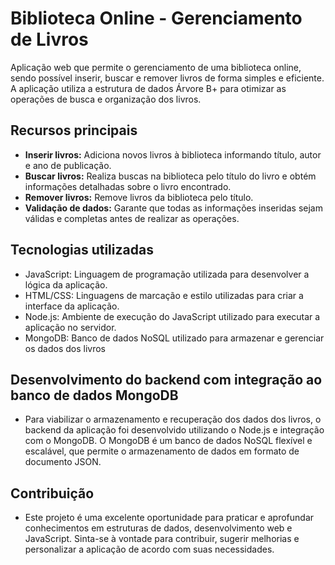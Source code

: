 # Biblioteca Online - Gerenciamento de Livros

Aplicação web que permite o gerenciamento de uma biblioteca online, sendo possível inserir, buscar e remover livros de forma simples e eficiente. A aplicação utiliza a estrutura de dados Árvore B+ para otimizar as operações de busca e organização dos livros.

## Recursos principais

- **Inserir livros:** Adiciona novos livros à biblioteca informando título, autor e ano de publicação.
- **Buscar livros:** Realiza buscas na biblioteca pelo título do livro e obtém informações detalhadas sobre o livro encontrado.
- **Remover livros:** Remove livros da biblioteca pelo título.
- **Validação de dados:** Garante que todas as informações inseridas sejam válidas e completas antes de realizar as operações.


## Tecnologias utilizadas

- JavaScript: Linguagem de programação utilizada para desenvolver a lógica da aplicação.
- HTML/CSS: Linguagens de marcação e estilo utilizadas para criar a interface da aplicação.
- Node.js: Ambiente de execução do JavaScript utilizado para executar a aplicação no servidor.
- MongoDB: Banco de dados NoSQL utilizado para armazenar e gerenciar os dados dos livros


## Desenvolvimento do backend com integração ao banco de dados MongoDB

- Para viabilizar o armazenamento e recuperação dos dados dos livros, o backend da aplicação foi desenvolvido utilizando o Node.js e integração com o MongoDB. O MongoDB é um banco de dados NoSQL flexível e escalável, que permite o armazenamento de dados em formato de documento JSON.

## Contribuição

- Este projeto é uma excelente oportunidade para praticar e aprofundar  conhecimentos em estruturas de dados, desenvolvimento web e JavaScript. Sinta-se à vontade para contribuir, sugerir melhorias e personalizar a aplicação de acordo com suas necessidades.


